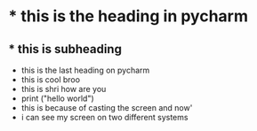 # * this is the heading in pycharm

## * this is subheading

- this is the last heading on pycharm 
- this is cool broo
- this is shri how are you 
- print ("hello world")
- this is because of casting the screen and now'
- i can see my screen on two different systems
